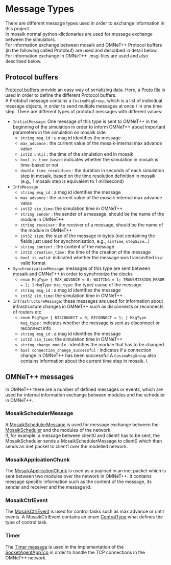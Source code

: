 # Message Types
There are different message types used in order to exchange information in this project. \
In mosaik normal python-dictionaries are used for message exchange between the simulators. \
For information exchange between mosaik and OMNeT++ Protocol buffers (in the following called Protobuf) are used and described in detail below. \
For information exchange in OMNeT++ .msg-files are used and also described below.

## Protocol buffers 
[Protocol buffers](https://developers.google.com/protocol-buffers/docs/overview) provide an easy way of serializing 
data. Here, a [Proto file](https://github.com/OFFIS-cosima/cosima/blob/master/cosima_core/messages/message.proto) is used in order to define the different Protocol buffers. \
A Protobuf message contains a `CosimaMsgGroup`, which is a list of individual message objects, in order to send multiple 
messages at once / in one time step. 
There are different types of protobuf messages with different values: 
* `InitialMessage`: One message of this type is sent to OMNeT++ in the beginning of the simulation in order to inform OMNeT++ about important parameters in the simulation on mosaik side.
  * `string msg_id` : a msg id identifies the message
  * `max_advance` : the current value of the mosaik-internal max advance value
  * `int32 until` : the time of the simulation end in mosaik
  * `bool is_time_based`: indicates whether the simulation in mosaik is time-based or not
  * `double time_resolution` : the duration in seconds of each simulation step in mosaik, based on the time resolution definition in mosaik (e.g., 1 mosaik step is equivalent to 1 millisecond)
* `InfoMessage`
  * `string msg_id` : a msg id identifies the message
  * `max_advance` : the current value of the mosaik-internal max advance value
  * `int32 sim_time`: the simulation time in OMNeT++
  * `string sender` : the sender of a message, should be the name of the module in OMNeT++
  * `string receiver` : the receiver of a message, should be the name of the module in OMNeT++
  * `int32 size`: the size of the message in bytes (not containing the fields just used for synchronisation, e.g., `simTime`, `stepSize`...)
  * `string content` : the content of the message
  * `int32 creation_time` : the time of the creation of the message
  * `bool is_valid`: indicated whether the message was transmitted in a valid format
* `SynchronizationMessage`: messages of this type are sent between mosaik and OMNeT++ in order to synchronize the clocks
  * `enum MsgType {
      MAX_ADVANCE = 0;
      WAITING = 1;
      TRANSMISSION_ERROR = 2;
    }`
    `MsgType msg_type`: the type/ cause of the message. 
  * `string msg_id` : a msg id identifies the message
  * `int32 sim_time`: the simulation time in OMNeT++
* `InfrastructureMessage`: these messages are used for information about infrastructure changes in OMNeT++ such as disconnects or reconnects of routers etc.
  * `enum MsgType {
      DISCONNECT = 0;
      RECONNECT = 1;
    }
    MsgType msg_type` : indicates whether the message is sent as disconnect or reconnect info
  * `string msg_id` : a msg id identifies the message
  * `int32 sim_time`: the simulation time in OMNeT++
  * `string change_module` : identifies the module that has to be changed
  * `bool connection_change_successful` : indicates if a connection change in OMNeT++ has been successful
A `CosimaMsgGroup` also contains 
information about the current time step in mosaik. \

## OMNeT++ messages 
In OMNeT++ there are a number of defined messages or events, which are used for internal information exchange between modules and the scheduler in OMNeT++. 

### MosaikSchedulerMessage
A [MosaikSchedulerMessage](https://github.com/OFFIS-cosima/cosima/blob/master/cosima_omnetpp_project/messages/MosaikSchedulerMessage.msg) is used for message exchange
between the [MosaikScheduler](https://github.com/OFFIS-cosima/cosima/blob/master/cosima_omnetpp_project/modules/MosaikScheduler.h) and the modules of the network. \
If, for example, a message between client0 and client1 has to be sent, the MosaikScheduler sends a MosaikSchedulerMessage
to client0 which then sends an inet packet to client1 over the modelled network. 

### MosaikApplicationChunk
The [MosaikApplicationChunk](https://github.com/OFFIS-cosima/cosima/blob/master/cosima_omnetpp_project/messages/MosaikApplicationChunk.msg) is used as a payload in an 
inet packet which is sent between two modules over the network in OMNeT++. It contains message specific information such 
as the content of the message, its sender and receiver and the message id. 

### MosaikCtrlEvent
The [MosaikCtrlEvent](https://github.com/OFFIS-cosima/cosima/blob/master/cosima_omnetpp_project/messages/MosaikCtrlEvent.msg) is used for control tasks such as max 
advance or until events. A MosaikCtrlEvent contains an enum 
[ControlType](https://github.com/OFFIS-cosima/cosima/blob/master/cosima_omnetpp_project/messages/ControlType.msg) what defines the type of control task. 

### Timer 
The [Timer message](.https://github.com/OFFIS-cosima/cosima/blob/master/cosima_omnetpp_project/messages/Timer.msg) is used in the implementation of the 
[SocketAgentAppTcp](https://github.com/OFFIS-cosima/cosima/blob/master/cosima_omnetpp_project/modules/AgentAppTcp.h) in order to handle the TCP connections in the 
OMNeT++ network. 
